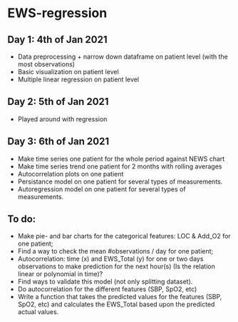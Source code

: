 # EWS-regression

## Day 1: 4th of Jan 2021

- Data preprocessing + narrow down dataframe on patient level (with the most observations)
- Basic visualization on patient level 
- Multiple linear regression on patient level

## Day 2: 5th of Jan 2021

- Played around with regression

## Day 3: 6th of Jan 2021

- Make time series one patient for the whole period against NEWS chart
- Make time series trend one patient for 2 months with rolling averages
- Autocorrelation plots on one patient
- Persistance model on one patient for several types of measurements.
- Autoregression model on one patient for several types of measurements.



## To do:

- Make pie- and bar charts for the categorical features: LOC & Add_O2 for one patient;
- Find a way to check the mean #observations / day for one patient;
- Autocorrelation: time (x) and EWS_Total (y) for one or two days observations to make prediction for the next hour(s) (Is the relation linear or polynomial in time)?
- Find ways to validate this model (not only splitting dataset).
- Do autocorrelation for the different features (SBP, SpO2, etc)
- Write a function that takes the predicted values for the features (SBP, SpO2, etc) and calculates the EWS_Total based upon the predicted actual values.